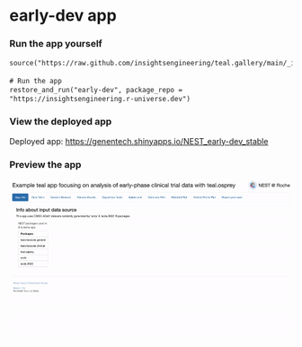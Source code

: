 
<!-- Generated by app_readme_template.Rmd and generate_app_readme.R: do not edit by hand-->

# early-dev app

### Run the app yourself

    source("https://raw.github.com/insightsengineering/teal.gallery/main/_internal/utils/sourceme.R")

    # Run the app
    restore_and_run("early-dev", package_repo = "https://insightsengineering.r-universe.dev")

### View the deployed app

Deployed app: <https://genentech.shinyapps.io/NEST_early-dev_stable>

### Preview the app

![](../_internal/quarto/assets/img/early-dev.gif)<!-- -->
